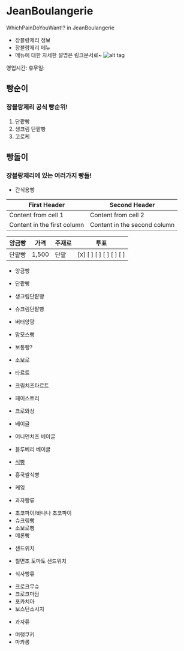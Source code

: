 JeanBoulangerie
============================================
WhichPainDoYouWant!? in JeanBoulangerie
- 장블랑제리 정보
- 장블랑제리 메뉴
- 메뉴에 대한 자세한 설명은 링크문서로~
![alt tag](http://www.dtrix.co.kr/wp-content/uploads/2016/01/%EC%9F%9D%EB%B8%94%EB%9E%91%EC%A0%9C%EB%A6%AC_1.png)

영업시간: 
휴무일:

빵순이
------------------------------
### 장블랑제리 공식 빵순위!
1. 단팥빵
2. 생크림 단팥빵
3. 고로케

빵돌이
-------------------------------
### 장블랑제리에 있는 여러가지 빵들!

- 간식용빵

First Header | Second Header
------------ | -------------
Content from cell 1 | Content from cell 2
Content in the first column | Content in the second column

앙금빵 | 가격 | 주재료 | 투표
------ | ---- | ------ | ----
단팥빵 | 1,500 | 단팥 | [x] [ ] [ ] [ ] [ ] [ ]

- 앙금빵
 - 단팥빵
 - 생크림단팥빵
 - 슈크림단팥빵
 - 버터앙팡
 - 맘모스빵

- 보통빵?
 - 소보로

- 타르트
 - 크림치즈타르트

- 페이스트리
 - 크로와상

- 베이글
 - 어니언치즈 베이글
 - 블루베리 베이글



- [식빵](./식빵.md/)
 - 흥국쌀식빵

- 케잌

- 과자빵류
 * 초코파이/바나나 초코파이
 * 슈크림빵
 * 소보로빵
 * 메론빵

- 샌드위치
 * 칠면조 토마토 샌드위치


- 식사빵류
 * 크로크무슈
 * 크로크마담
 * 포카치아
 * 보스턴소시지


- 과자류
 * 머랭쿠키
 * 마카롱
